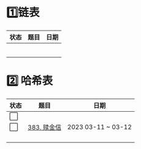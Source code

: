 # :one: ​链表

| 状态 | 题目 | 日期 |
| :--: | :--- | :--: |
|      |      |      |
|      |      |      |
|      |      |      |
|      |      |      |
|      |      |      |
|      |      |      |

# :two: 哈希表

| 状态                 | 题目                                                     | 日期               |
| -------------------- | -------------------------------------------------------- | ------------------ |
| :white_large_square: |                                                          |                    |
| :white_large_square: | [383. 赎金信](https://leetcode.cn/problems/ransom-note/) | 2023 03-11 ~ 03-12 |
|                      |                                                          |                    |
|                      |                                                          |                    |
|                      |                                                          |                    |
|                      |                                                          |                    |

